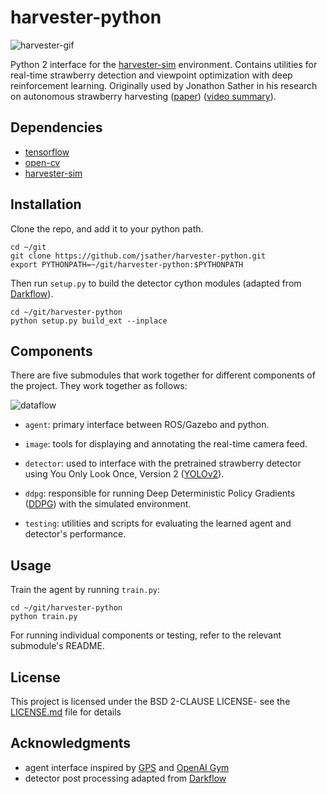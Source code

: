 # harvester-python
![harvester-gif](https://imgur.com/0dghLur.gif)

Python 2 interface for the [harvester-sim](https://github.com/jsather/harvester-sim) environment. Contains utilities for real-time strawberry detection and viewpoint optimization with deep reinforcement learning. Originally used by Jonathon Sather in his research on autonomous strawberry harvesting ([paper](https://arxiv.org/abs/1903.02074)) ([video summary](https://youtu.be/C6hrCVv2B-o)).


## Dependencies
* [tensorflow](https://www.tensorflow.org/)
* [open-cv](https://pypi.org/project/opencv-python/)
* [harvester-sim](https://github.com/jsather/harvester-sim)

## Installation
Clone the repo, and add it to your python path.
```
cd ~/git
git clone https://github.com/jsather/harvester-python.git
export PYTHONPATH=~/git/harvester-python:$PYTHONPATH
```

Then run `setup.py` to build the detector cython modules (adapted from [Darkflow](https://github.com/thtrieu/darkflow)).
```
cd ~/git/harvester-python
python setup.py build_ext --inplace
```

## Components
There are five submodules that work together for different components of the project. They work together as follows:

![dataflow](https://imgur.com/s62ti61.jpg)

* `agent`: primary interface between ROS/Gazebo and python. 

* `image`: tools for displaying and annotating the real-time camera feed.

* `detector`: used to interface with the pretrained strawberry detector using You Only Look Once, Version 2 ([YOLOv2](https://arxiv.org/abs/1612.08242)).

* `ddpg`: responsible for running Deep Deterministic Policy Gradients ([DDPG](https://arxiv.org/abs/1509.02971)) with the simulated environment. 

* `testing`: utilities and scripts for evaluating the learned agent and detector's performance.

## Usage
Train the agent by running `train.py`:
```
cd ~/git/harvester-python
python train.py
```

For running individual components or testing, refer to the relevant submodule's README. 

## License
This project is licensed under the BSD 2-CLAUSE LICENSE- see the [LICENSE.md](LICENSE.md) file for details

## Acknowledgments
* agent interface inspired by [GPS](http://rll.berkeley.edu/gps/) and [OpenAI Gym](https://gym.openai.com/)
* detector post processing adapted from [Darkflow](https://github.com/thtrieu/darkflow)  
